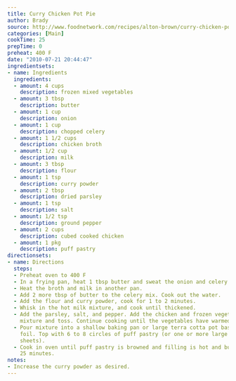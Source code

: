 ```yaml
---
title: Curry Chicken Pot Pie
author: Brady
source: http://www.foodnetwork.com/recipes/alton-brown/curry-chicken-pot-pie-recipe/index.html
categories: [Main]
cookTime: 25
prepTime: 0
preheat: 400 F
date: "2010-07-21 20:44:47"
ingredientsets:
- name: Ingredients
  ingredients:
  - amount: 4 cups
    description: frozen mixed vegetables
  - amount: 3 tbsp
    description: butter
  - amount: 1 cup
    description: onion
  - amount: 1 cup
    description: chopped celery
  - amount: 1 1/2 cups
    description: chicken broth
  - amount: 1/2 cup
    description: milk
  - amount: 3 tbsp
    description: flour
  - amount: 1 tsp
    description: curry powder
  - amount: 2 tbsp
    description: dried parsley
  - amount: 1 tsp
    description: salt
  - amount: 1/2 tsp
    description: ground pepper
  - amount: 2 cups
    description: cubed cooked chicken
  - amount: 1 pkg
    description: puff pastry
directionsets:
- name: Directions
  steps:
  - Preheat oven to 400 F
  - In a frying pan, heat 1 tbsp butter and sweat the onion and celery.
  - Heat the broth and milk in another pan.
  - Add 2 more tbsp of butter to the celery mix. Cook out the water.
  - Add the flour and curry powder, cook for 1 to 2 minutes.
  - Whisk in the hot milk mixture, and cook until thickened.
  - Add the parsley, salt, and pepper. Add the chicken and frozen vegetables to the
    mixture and toss. Continue cooking until the vegetables have warmed.
  - Pour mixture into a shallow baking pan or large terra cotta pot base, lined with
    foil. Top with 6 to 8 circles of puff pastry (or one or more large puff pastry
    sheets).
  - Cook in oven until puff pastry is browned and filling is hot and bubbling, about
    25 minutes.
notes:
- Increase the curry powder as desired.
---
```


